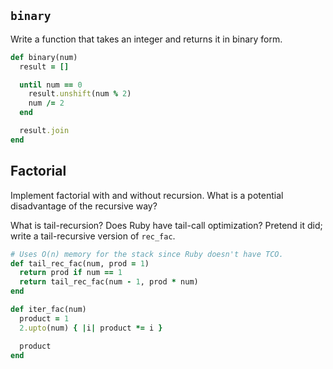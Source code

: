 ## `binary`

Write a function that takes an integer and returns it in binary form.

```ruby
def binary(num)
  result = []

  until num == 0
    result.unshift(num % 2)
    num /= 2
  end

  result.join
end
```

## Factorial

Implement factorial with and without recursion. What is a potential
disadvantage of the recursive way?

What is tail-recursion? Does Ruby have tail-call optimization? Pretend
it did; write a tail-recursive version of `rec_fac`.

```ruby
# Uses O(n) memory for the stack since Ruby doesn't have TCO.
def tail_rec_fac(num, prod = 1)
  return prod if num == 1
  return tail_rec_fac(num - 1, prod * num)
end

def iter_fac(num)
  product = 1
  2.upto(num) { |i| product *= i }

  product
end
```
